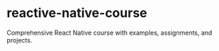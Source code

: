 # reactive-native-course
Comprehensive React Native course with examples, assignments, and projects. 
